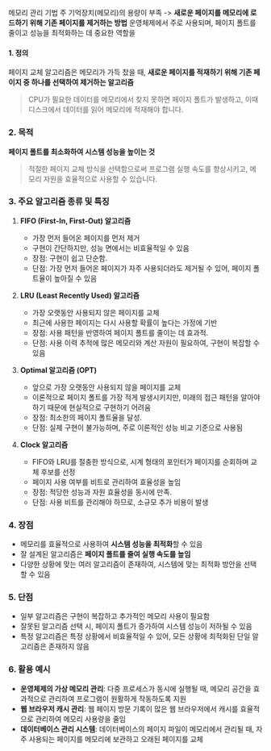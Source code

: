 메모리 관리 기법
주 기억장치(메모리)의 용량이 부족 -> **새로운 페이지를 메모리에 로드하기 위해 기존 페이지를 제거하는 방법**
운영체제에서 주로 사용되며, 페이지 폴트를 줄이고 성능을 최적화하는 데 중요한 역할을

#### 1. 정의
페이지 교체 알고리즘은 메모리가 가득 찼을 때, 
**새로운 페이지를 적재하기 위해 기존 페이지 중 하나를 선택하여 제거하는 알고리즘**
> CPU가 필요한 데이터를 메모리에서 찾지 못하면 페이지 폴트가 발생하고, 이때 디스크에서 데이터를 읽어 메모리에 적재해야 합니다.

### 2. 목적
**페이지 폴트를 최소화하여 시스템 성능을 높이는 것**
> 적절한 페이지 교체 방식을 선택함으로써 프로그램 실행 속도를 향상시키고, 메모리 자원을 효율적으로 사용할 수 있습니다.

### 3. 주요 알고리즘 종류 및 특징
1. **FIFO (First-In, First-Out) 알고리즘**
   - 가장 먼저 들어온 페이지를 먼저 제거
   - 구현이 간단하지만, 성능 면에서는 비효율적일 수 있음
   - 장점: 구현이 쉽고 단순함.
   - 단점: 가장 먼저 들어온 페이지가 자주 사용되더라도 제거될 수 있어, 페이지 폴트율이 높아질 수 있음

2. **LRU (Least Recently Used) 알고리즘**
   - 가장 오랫동안 사용되지 않은 페이지를 교체
   - 최근에 사용한 페이지는 다시 사용할 확률이 높다는 가정에 기반
   - 장점: 사용 패턴을 반영하여 페이지 폴트를 줄이는 데 효과적.
   - 단점: 사용 이력 추적에 많은 메모리와 계산 자원이 필요하여, 구현이 복잡할 수 있음

3. **Optimal 알고리즘 (OPT)**
   - 앞으로 가장 오랫동안 사용되지 않을 페이지를 교체
   - 이론적으로 페이지 폴트를 가장 적게 발생시키지만, 미래의 접근 패턴을 알아야 하기 때문에 현실적으로 구현하기 어려움
   - 장점: 최소한의 페이지 폴트율을 달성.
   - 단점: 실제 구현이 불가능하며, 주로 이론적인 성능 비교 기준으로 사용됨

4. **Clock 알고리즘**
   - FIFO와 LRU를 절충한 방식으로, 시계 형태의 포인터가 페이지를 순회하며 교체 후보를 선정
   - 페이지 사용 여부를 비트로 관리하여 효율성을 높임
   - 장점: 적당한 성능과 자원 효율성을 동시에 만족.
   - 단점: 사용 비트를 관리해야 하므로, 소규모 추가 비용이 발생

### 4. 장점
- 메모리를 효율적으로 사용하여 **시스템 성능을 최적화**할 수 있음
- 잘 설계된 알고리즘은 **페이지 폴트를 줄여 실행 속도를 높임**
- 다양한 상황에 맞는 여러 알고리즘이 존재하여, 시스템에 맞는 최적화 방안을 선택할 수 있음

### 5. 단점
- 일부 알고리즘은 구현이 복잡하고 추가적인 메모리 사용이 필요함
- 잘못된 알고리즘 선택 시, 페이지 폴트가 증가하여 시스템 성능이 저하될 수 있음
- 특정 알고리즘은 특정 상황에서 비효율적일 수 있어, 모든 상황에 최적화된 단일 알고리즘은 존재하지 않음

### 6. 활용 예시
- **운영체제의 가상 메모리 관리**: 다중 프로세스가 동시에 실행될 때, 메모리 공간을 효과적으로 관리하여 프로그램이 원활하게 작동하도록 지원
- **웹 브라우저 캐시 관리**: 웹 페이지 방문 기록이 많은 웹 브라우저에서 캐시를 효율적으로 관리하여 메모리 사용량을 줄임
- **데이터베이스 관리 시스템**: 데이터베이스의 페이지 파일이 메모리에서 관리될 때, 자주 사용되는 페이지를 메모리에 보관하고 오래된 페이지를 교체
